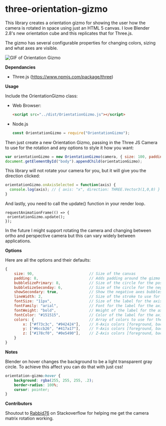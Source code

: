 # three-orientation-gizmo
This library creates a orientation gizmo for showing the user how the camera is rotated in space using just an HTML 5 canvas. I love Blender 2.8's new orientation cube and this replicates that for Three.js.

The gizmo has several configurable properties for changing colors, sizing and what axes are visible.

![GIF of Orientation Gizmo](https://github.com/jrj2211/three-orientation-gizmo/blob/master/examples/example-gif.gif?raw=true "Orientation Gizmo")

**Dependancies**

 - Three.js (https://www.npmjs.com/package/three)

**Usage**

Include the OrientationGizmo class:

- Web Browser:

    ```html
    <script src="../dist/OrientationGizmo.js"></script>
    ```
    
- Node.js

    ```js
    const OrientationGizmo = require("OrientationGizmo");
    ```
    
Then just create a new Orientation Gizmo, passing in the Three JS Camera to use for the rotation and any options to style it how you want:

```js
var orientationGizmo = new OrientationGizmo(camera, { size: 100, padding: 8 });
document.getElementById("body").appendChild(orientationGizmo);
```

This library will not rotate your camera for you, but it will give you the direction clicked:
```js
orientationGizmo.onAxisSelected = function(axis) {
  console.log(axis); // { axis: "x", direction: THREE.Vector3(1,0,0) }
}
```

And lastly, you need to call the update() function in your render loop.
```
requestAnimationFrame(() => {
 orientationGizmo.update();
});
```

In the future I might support rotating the camera and changing between ortho and perspective camera but this can vary widely between applications.

**Options**

Here are all the options and their defaults:

```js
{
    size: 90,                         // Size of the canvas
    padding: 8,                       // Adds padding around the gizmo (makes it look nicer when using a circular background)
    bubbleSizePrimary: 8,             // Size of the circle for the positive axes (X,Y,Z)
    bubbleSizeSeconday: 6,            // Size of the circle for the negative axes (-x,-Y,-Z)
    showSecondary: true,              // Show the negative axes bubbles
    lineWidth: 2,                     // Size of the stroke to use for connecting the bubble to the center point
    fontSize: "11px",                 // Size of the label for the axis in the bubble
    fontFamily: "arial",              // Font for the label for the axis in the bubble
    fontWeight: "bold",               // Weight of the label for the axis in the bubble
    fontColor: "#151515",             // Color of the label for the axis in the bubble
    colors: {                         // Array of colors to use for the axes (
        x: ["#f73c3c", "#942424"],    // X-Axis colors [foreground, background]
        y: ["#6ccb26", "#417a17"],    // Y-Axis colors [foreground, background]
        z: ["#178cf0", "#0e5490"],    // Z-Axis colors [foreground, background]
    }
}
```

**Notes**

Blender on hover changes the background to be a light transparent gray circle. To achieve this affect you can do that with just css!

```css
orientation-gizmo:hover {
    background: rgba(255, 255, 255, .2);
    border-radius: 100%;
    cursor: pointer;
}
```

**Contributors**

Shoutout to [Rabbid76](https://stackoverflow.com/users/5577765/rabbid76) on Stackoverflow for helping me get the camera matrix rotation working.
